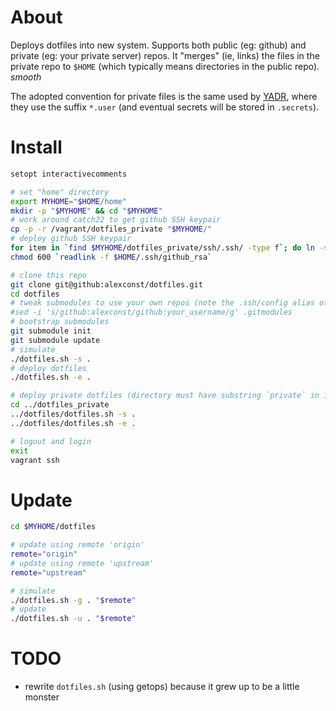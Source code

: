 # About

Deploys dotfiles into new system.
Supports both public (eg: github) and private (eg: your private server) repos. It "merges" (ie, links) the files in the private repo to `$HOME` (which typically means directories in the public repo).
*smooth*

The adopted convention for private files is the same used by [YADR](https://github.com/skwp/dotfiles), where they use the suffix `*.user` (and eventual secrets will be stored in `.secrets`).


# Install

```bash
setopt interactivecomments

# set "home" directory
export MYHOME="$HOME/home"
mkdir -p "$MYHOME" && cd "$MYHOME"
# work around catch22 to get github SSH keypair
cp -p -r /vagrant/dotfiles_private "$MYHOME/"
# deploy github SSH keypair
for item in `find $MYHOME/dotfiles_private/ssh/.ssh/ -type f`; do ln -s `readlink -f "$item"` $HOME/.ssh/; done
chmod 600 `readlink -f $HOME/.ssh/github_rsa`

# clone this repo
git clone git@github:alexconst/dotfiles.git
cd dotfiles
# tweak submodules to use your own repos (note the .ssh/config alias of github)
#sed -i 's/github:alexconst/github:your_username/g' .gitmodules
# bootstrap submodules
git submodule init
git submodule update
# simulate
./dotfiles.sh -s .
# deploy dotfiles
./dotfiles.sh -e .

# deploy private dotfiles (directory must have substring `private` in its name)
cd ../dotfiles_private
../dotfiles/dotfiles.sh -s .
../dotfiles/dotfiles.sh -e .

# logout and login
exit
vagrant ssh
```


# Update

```bash
cd $MYHOME/dotfiles

# update using remote 'origin'
remote="origin"
# update using remote 'upstream'
remote="upstream"

# simulate
./dotfiles.sh -g . "$remote"
# update
./dotfiles.sh -u . "$remote"
```


# TODO

- rewrite `dotfiles.sh` (using getops) because it grew up to be a little monster

